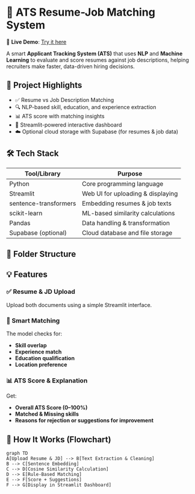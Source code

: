 # 🧠 ATS Resume-Job Matching System

🔗 **Live Demo**: [Try it here](https://ats-hr-python-edheeuwvrn6mezhqyvkryz.streamlit.app/)

A smart **Applicant Tracking System (ATS)** that uses **NLP** and **Machine Learning** to evaluate and score resumes against job descriptions, helping recruiters make faster, data-driven hiring decisions.

## 🚀 Project Highlights

- ✅ Resume vs Job Description Matching  
- 🔍 NLP-based skill, education, and experience extraction  
- 📊 ATS score with matching insights  
- 📄 Streamlit-powered interactive dashboard  
- ☁️ Optional cloud storage with Supabase (for resumes & job data)  

## 🛠️ Tech Stack

| Tool/Library           | Purpose                                |
|------------------------|----------------------------------------|
| Python                 | Core programming language              |
| Streamlit              | Web UI for uploading & displaying      |
| sentence-transformers  | Embedding resumes & job texts          |
| scikit-learn           | ML-based similarity calculations       |
| Pandas                 | Data handling & transformation         |
| Supabase (optional)    | Cloud database and file storage        |

## 📁 Folder Structure


## 💡 Features

### ✅ Resume & JD Upload
Upload both documents using a simple Streamlit interface.

### 🔎 Smart Matching
The model checks for:
- **Skill overlap**
- **Experience match**
- **Education qualification**
- **Location preference**

### 📊 ATS Score & Explanation
Get:
- **Overall ATS Score (0–100%)**
- **Matched & Missing skills**
- **Reasons for rejection or suggestions for improvement**

## 🧪 How It Works (Flowchart)

```mermaid
graph TD
A[Upload Resume & JD] --> B[Text Extraction & Cleaning]
B --> C[Sentence Embedding]
C --> D[Cosine Similarity Calculation]
D --> E[Rule-Based Matching]
E --> F[Score + Suggestions]
F --> G[Display in Streamlit Dashboard]

